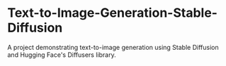 # Text-to-Image-Generation-Stable-Diffusion
A project demonstrating text-to-image generation using Stable Diffusion and Hugging Face's Diffusers library.
